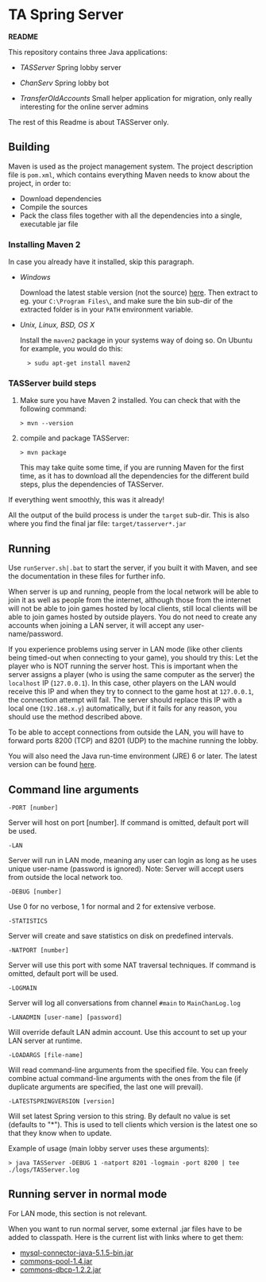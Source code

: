 # TA Spring Server

__README__

This repository contains three Java applications:

* _TASServer_
	Spring lobby server

* _ChanServ_
	Spring lobby bot

* _TransferOldAccounts_
	Small helper application for migration,
	only really interesting for the online server admins

The rest of this Readme is about TASServer only.


## Building

Maven is used as the project management system.
The project description file is `pom.xml`, which contains everything
Maven needs to know about the project, in order to:

* Download dependencies
* Compile the sources
* Pack the class files together with all the dependencies into a single,
  executable jar file

### Installing Maven 2

In case you already have it installed, skip this paragraph.

* _Windows_

	Download the latest stable version (not the source)
	[here](http://maven.apache.org/download.html).
	Then extract to eg. your `C:\Program Files\`,
	and make sure the bin sub-dir of the extracted folder is in your `PATH`
	environment variable.

* _Unix, Linux, BSD, OS X_

	Install the `maven2` package in your systems way of doing so.
	On Ubuntu for example, you would do this:

		> sudu apt-get install maven2


### TASServer build steps

1.	Make sure you have Maven 2 installed. You can check that with the following command:

		> mvn --version

2.	compile and package TASServer:

		> mvn package

	This may take quite some time, if you are running Maven for the first time,
	as it has to download all the dependencies for the different build steps,
	plus the dependencies of TASServer.

If everything went smoothly, this was it already!

All the output of the build process is under the `target` sub-dir.
This is also where you find the final jar file:
`target/tasserver*.jar`


## Running

Use `runServer.sh|.bat` to start the server, if you built it with Maven,
and see the documentation in these files for further info.

When server is up and running, people from the local network will be able to 
join it as well as people from the internet, although those from the internet 
will not be able to join games hosted by local clients, still local clients will 
be able to join games hosted by outside players. You do not need to create any 
accounts when joining a LAN server, it will accept any user-name/password.

If you experience problems using server in LAN mode (like other clients
being timed-out when connecting to your game), you should try this:
Let the player who is NOT running the server host. This is important
when the server assigns a player (who is using the same computer as the server)
the `localhost` IP (`127.0.0.1`). In this case, other players on the LAN would
receive this IP and when they try to connect to the game host at `127.0.0.1`,
the connection attempt will fail.
The server should replace this IP with a local one (`192.168.x.y`) automatically,
but if it fails for any reason, you should use the method described above.

To be able to accept connections from outside the LAN, you will have to forward 
ports 8200 (TCP) and 8201 (UDP) to the machine running the lobby.

You will also need the Java run-time environment (JRE) 6 or later.
The latest version can be found [here](http://java.sun.com/j2se/1.6.0/download.jsp).


## Command line arguments

	-PORT [number]
Server will host on port [number]. If command is omitted,
default port will be used.

	-LAN
Server will run in LAN mode, meaning any user can login as
long as he uses unique user-name (password is ignored).
Note: Server will accept users from outside the local network too.

	-DEBUG [number]
Use 0 for no verbose, 1 for normal and 2 for extensive verbose.

	-STATISTICS
Server will create and save statistics on disk on predefined intervals.

	-NATPORT [number]
Server will use this port with some NAT traversal techniques. If command is omitted,
default port will be used.

	-LOGMAIN
Server will log all conversations from channel `#main` to `MainChanLog.log`

	-LANADMIN [user-name] [password]
Will override default LAN admin account. Use this account to set up your LAN server
at runtime.

	-LOADARGS [file-name]
Will read command-line arguments from the specified file. You can freely combine actual
command-line arguments with the ones from the file (if duplicate arguments are specified, the last
one will prevail).

	-LATESTSPRINGVERSION [version]
Will set latest Spring version to this string. By default no value is set (defaults to "*").
This is used to tell clients which version is the latest one so that they know when to update.


Example of usage (main lobby server uses these arguments):

	> java TASServer -DEBUG 1 -natport 8201 -logmain -port 8200 | tee ./logs/TASServer.log


## Running server in normal mode

For LAN mode, this section is not relevant.

When you want to run normal server, some external .jar files have to be added
to classpath. Here is the current list with links where to get them:

* [mysql-connector-java-5.1.5-bin.jar](http://www.mysql.com/products/connector/j/)
* [commons-pool-1.4.jar](http://commons.apache.org/pool/)
* [commons-dbcp-1.2.2.jar](http://commons.apache.org/dbcp/)
